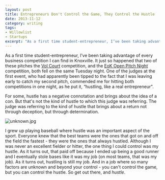 ```yaml
---
layout: post
title: Entrepreneurs Don't Control the Game, They Control the Hustle
date: 2013-11-12
category: writing
tags:
- Willowlist
- Startups
excerpt: "As a first time student-entrepreneur, I’ve been taking advantage of every business competition I can find in Knoxville. It just so happened that two of these pitches"
---
```


As a first time student-entrepreneur, I’ve been taking advantage of every business competition I can find in Knoxville. It just so happened that two of these pitches the [Vol Court](http://www.andersoncei.utk.edu/competitions/vol-court/) competition, and the [EoK Open Pitch Night](http://www.eokhq.com/profiles/blogs/pitchresults) competition, both fell on the same Tuesday night. One of the judges at the first event, who had apparently been tipped to the fact that I was leaving early to catch my second pitch, commended me for hitting both competitions in one night, as he put it, “hustling, like a real entrepreneur".

For some, hustle has a negative connotation and brings about the idea of a con. But that's not the kind of hustle to which this judge was referring. The judge was referring to the kind of hustle that brings about a return not through deception, but through determination.

![unknown.jpg](http://postachio-images.s3-website-us-east-1.amazonaws.com/15d10b8a3d7fc89d35a4a5521d41971d.jpg)

I grew up playing baseball where hustle was an important aspect of the sport. Everyone knew that the best teams were the ones that got on and off the field the fastest - they were the ones that always hustled. Although I was never an excellent fielder or hitter, the one thing I could control was my hustle. As it turns out, that paid off because I ended up being a good runner and I eventually stole bases like it was my job (on most teams, that was my job). As it turns out, hustling is still my job. And in a job where so many factors are unknown and beyond your control - you can't control the game, but you can control the hustle. So get out there, and *hustle*.
